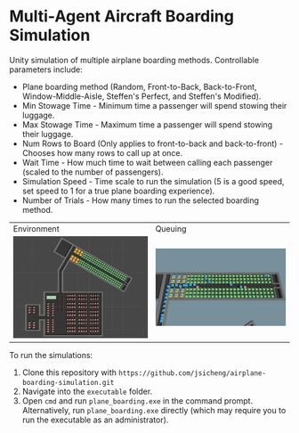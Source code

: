# Multi-Agent Aircraft Boarding Simulation

Unity simulation of multiple airplane boarding methods. 
Controllable parameters include:

* Plane boarding method (Random, Front-to-Back, Back-to-Front, Window-Middle-Aisle, Steffen's Perfect, and Steffen's Modified).
* Min Stowage Time - Minimum time a passenger will spend stowing their luggage.
* Max Stowage Time - Maximum time a passenger will spend stowing their luggage.
* Num Rows to Board (Only applies to front-to-back and back-to-front) - Chooses how many rows to call up at once.
* Wait Time - How much time to wait between calling each passenger (scaled to the number of passengers).
* Simulation Speed - Time scale to run the simulation (5 is a good speed, set speed to 1 for a true plane boarding experience).
* Number of Trials - How many times to run the selected boarding method.

<table align="center">
<tr>
    <td> Environment </td>
    <td> Queuing </td>
</tr>
<tr>
    <td> <img src="environment.PNG" width="300" /> </td>
    <td> <img src="queuing.PNG" width="300" /> </td>
</tr>
</table>

To run the simulations:

1. Clone this repository with `https://github.com/jsicheng/airplane-boarding-simulation.git`
2. Navigate into the `executable` folder.
3. Open `cmd` and run `plane_boarding.exe` in the command prompt.\
Alternatively, run `plane_boarding.exe` directly (which may require you to run the executable as an administrator).